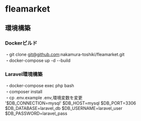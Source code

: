 # fleamarket

## 環境構築
### Dockerビルド
・git clone git@github.com:nakamura-toshiki/fleamarket.git  
・docker-compose up -d --build
### Laravel環境構築
・docker-compose exec php bash  
・composer install  
・cp .env.example .env,環境変数を変更  
    '$DB_CONNECTION=mysql'
    $DB_HOST=mysql
    $DB_PORT=3306
    $DB_DATABASE=laravel_db
    $DB_USERNAME=laravel_user
    $DB_PASSWORD=laravel_pass
